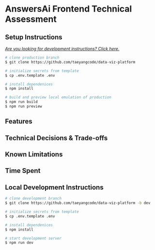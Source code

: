# AnswersAi Frontend Technical Assessment

## Setup Instructions

[_Are you looking for development instructions? Click here._](#local-development-instructions)

```bash
# clone production branch
$ git clone https://github.com/taeyangcode/data-viz-platform

# initialize secrets from template
$ cp .env.template .env

# install dependenices
$ npm install

# build and preview local emulation of production
$ npm run build
$ npm run preview
```

## Features

## Technical Decisions & Trade-offs

## Known Limitations

## Time Spent

## Local Development Instructions

```bash
# clone development branch
$ git clone https://github.com/taeyangcode/data-viz-platform -b dev

# initialize secrets from template
$ cp .env.template .env

# install dependenices
$ npm install

# start development server
$ npm run dev
```